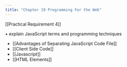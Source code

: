 ```yaml
---
title: "Chapter 19 Programming For the Web"
---
```

[[Practical Requirement 4]]

• explain JavaScript terms and programming techniques

- [[Advantages of Separating JavaScript Code File]]
- [[Client Side Code]]
- [[Javascript]]
- [[HTML Elements]]
